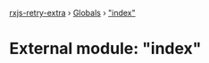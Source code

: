 [rxjs-retry-extra](../README.md) › [Globals](../globals.md) › ["index"](_index_.md)

# External module: "index"


